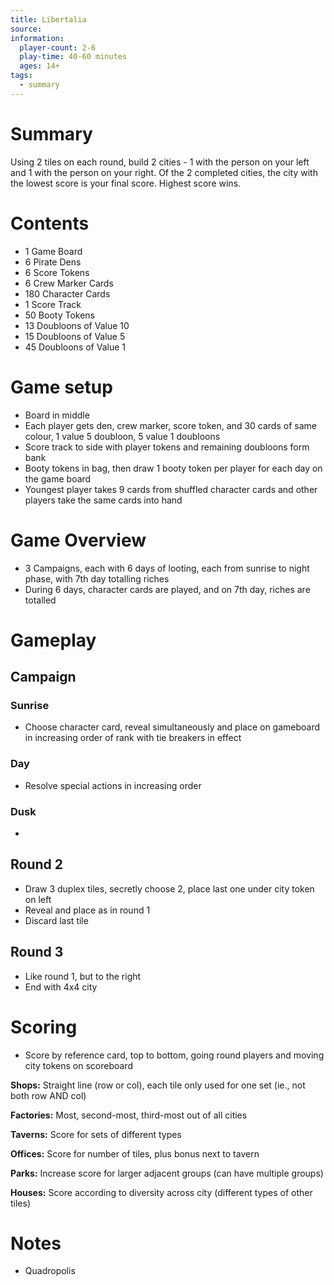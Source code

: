 ```yaml
---
title: Libertalia
source: 
information:
  player-count: 2-6
  play-time: 40-60 minutes
  ages: 14+
tags:
  - summary
---
```


# Summary

Using 2 tiles on each round, build 2 cities - 1 with the person on your left and 1 with the person on your right. Of the 2 completed cities, the city with the lowest score is your final score. Highest score wins.

# Contents

* 1 Game Board
* 6 Pirate Dens
* 6 Score Tokens
* 6 Crew Marker Cards
* 180 Character Cards
* 1 Score Track
* 50 Booty Tokens
* 13 Doubloons of Value 10
* 15 Doubloons of Value 5
* 45 Doubloons of Value 1

# Game setup

* Board in middle
* Each player gets den, crew marker, score token, and 30 cards of same colour, 1 value 5 doubloon, 5 value 1 doubloons
* Score track to side with player tokens and remaining doubloons form bank
* Booty tokens in bag, then draw 1 booty token per player for each day on the game board
* Youngest player takes 9 cards from shuffled character cards and other players take the same cards into hand

# Game Overview

* 3 Campaigns, each with 6 days of looting, each from sunrise to night phase, with 7th day totalling riches
* During 6 days, character cards are played, and on 7th day, riches are totalled

# Gameplay

## Campaign

### Sunrise

* Choose character card, reveal simultaneously and place on gameboard in increasing order of rank with tie breakers in effect

### Day

* Resolve special actions in increasing order

### Dusk

* 

## Round 2

* Draw 3 duplex tiles, secretly choose 2, place last one under city token on left
* Reveal and place as in round 1
* Discard last tile

## Round 3

* Like round 1, but to the right
* End with 4x4 city

# Scoring

* Score by reference card, top to bottom, going round players and moving city tokens on scoreboard

**Shops:** Straight line (row or col), each tile only used for one set (ie., not both row AND col)

**Factories:** Most, second-most, third-most out of all cities

**Taverns:** Score for sets of different types

**Offices:** Score for number of tiles, plus bonus next to tavern

**Parks:** Increase score for larger adjacent groups (can have multiple groups)

**Houses:** Score according to diversity across city (different types of other tiles)

# Notes

* Quadropolis
